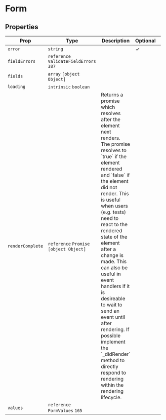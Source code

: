 # Form


## Properties

| Prop | Type | Description | Optional | Default |
|---|---|---|---|---|
| `error` |  `string`  |  | ✓ |  |
| `fieldErrors` |  `reference`  `ValidateFieldErrors`  `387`  |  |  |  |
| `fields` |  `array`  `[object Object]`  |  |  |  |
| `loading` |  `intrinsic`  `boolean`  |  |  |  |
| `renderComplete` |  `reference`  `Promise`  `[object Object]`  | Returns a promise which resolves after the element next renders. The promise resolves to &#x60;true&#x60; if the element rendered and &#x60;false&#x60; if the element did not render. This is useful when users (e.g. tests) need to react to the rendered state of the element after a change is made. This can also be useful in event handlers if it is desireable to wait to send an event until after rendering. If possible implement the &#x60;_didRender&#x60; method to directly respond to rendering within the rendering lifecycle. |  |  |
| `values` |  `reference`  `FormValues`  `165`  |  |  |  |

